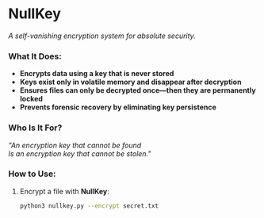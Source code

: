# NullKey  
_A self-vanishing encryption system for absolute security._  

### What It Does:  
- **Encrypts data using a key that is never stored**  
- **Keys exist only in volatile memory and disappear after decryption**  
- **Ensures files can only be decrypted once—then they are permanently locked**  
- **Prevents forensic recovery by eliminating key persistence**  

### Who Is It For?  
_"An encryption key that cannot be found  
Is an encryption key that cannot be stolen."_  

### How to Use:  
1. Encrypt a file with **NullKey**:  
   ```bash
   python3 nullkey.py --encrypt secret.txt
